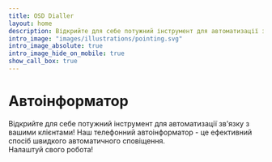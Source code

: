 ```yaml
---
title: OSD Dialler
layout: home
description: Відкрийте для себе потужний інструмент для автоматизації зв'язку з вашими клієнтами!
intro_image: "images/illustrations/pointing.svg"
intro_image_absolute: true
intro_image_hide_on_mobile: true
show_call_box: true
---
```


# Автоінформатор

Відкрийте для себе потужний інструмент для автоматизації зв'язку з вашими клієнтами! Наш телефонний автоінформатор - це ефективний спосіб швидкого автоматичного сповіщення. <br>
Налаштуй свого робота!
